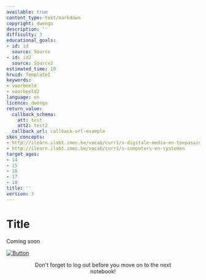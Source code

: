 ```yaml
---
available: true
content_type: text/markdown
copyright: dwengo
description: ''
difficulty: 3
educational_goals:
- id: id
  source: Source
- id: id2
  source: Source2
estimated_time: 10
hruid: TemplateI
keywords:
- voorbeeld
- voorbeeld2
language: en
licence: dwengo
return_value:
  callback_schema:
    att: test
    att2: test2
  callback_url: callback-url-example
skos_concepts:
- http://ilearn.ilabt.imec.be/vocab/curr1/s-digitale-media-en-toepassingen
- http://ilearn.ilabt.imec.be/vocab/curr1/s-computers-en-systemen
target_ages:
- 14
- 15
- 16
- 17
- 18
title: ''
version: 3
---
```

# Title
Coming soon

[![](embed/Button.png "Button")](https://kiks.ilabt.imec.be/jupyterhub/?id=0101 "Notebooks Operation")
<figure>
    <figcaption align = "center">Don't forget to log out before you move on to the next notebook!</figcaption>
</figure>